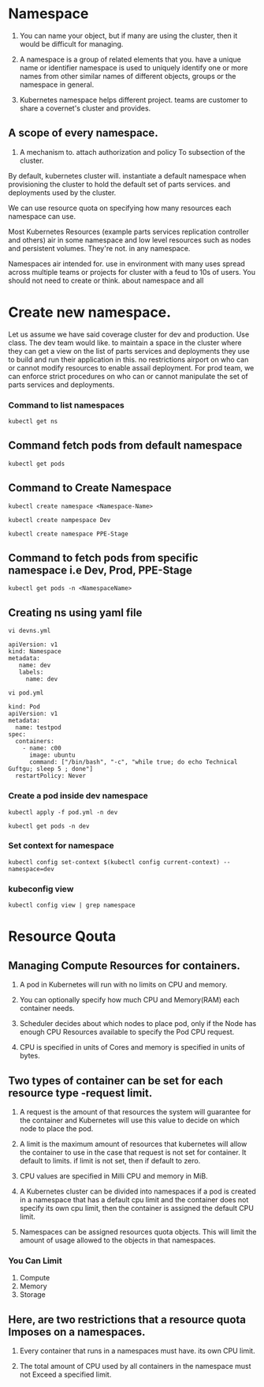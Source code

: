 # Namespace

1. You can name your object, but if many are using the cluster, then it would be difficult for managing.

2. A namespace is a group of related elements that you. have a unique name or identifier namespace is used to uniquely identify one or more names from other similar names of different objects, groups or the namespace in general.

3. Kubernetes namespace helps different project. teams are customer to share a covernet's cluster and provides.

## A scope of every namespace.

1. A mechanism to. attach authorization and policy To subsection of the cluster.

By default, kubernetes cluster will. instantiate a default namespace when provisioning the cluster to hold the default set of parts services. and deployments used by the cluster.

We can use resource quota on specifying how many resources each namespace can use.

Most Kubernetes Resources (example parts services replication controller and others) air in some namespace and low level resources such as nodes and persistent volumes. They're not. in any namespace.

Namespaces air intended for. use in environment with many uses spread across multiple teams or projects for cluster with a feud to 10s of users. You should not need to create or think. about namespace and all

# Create new namespace.
Let us assume we have said coverage cluster for dev and production. Use class.
The dev team would like. to maintain a space in the cluster where they can get a view on the list of parts services and deployments they use to build and run their application in this. no restrictions airport on who can or cannot modify resources to enable assail deployment.
For prod team, we can enforce strict procedures on who can or cannot manipulate the set of parts services and deployments.
### Command to list namespaces
```shell
kubectl get ns
```
## Command fetch pods from default namespace
```shell
kubectl get pods 
```
## Command to Create Namespace
```shell
kubectl create namespace <Namespace-Name>
```
```shell
kubectl create nampespace Dev
```
```shell
kubectl create namespace PPE-Stage
```
## Command to fetch pods from specific namespace i.e Dev, Prod, PPE-Stage
```shell
kubectl get pods -n <NamespaceName>
```
## Creating ns using yaml file
`vi devns.yml`
```shell
apiVersion: v1
kind: Namespace
metadata:
   name: dev
   labels:
     name: dev
```
`vi pod.yml`

```shell
kind: Pod                              
apiVersion: v1                     
metadata:                           
  name: testpod                  
spec:                                    
  containers:                      
    - name: c00                     
      image: ubuntu              
      command: ["/bin/bash", "-c", "while true; do echo Technical Guftgu; sleep 5 ; done"]
  restartPolicy: Never
```
### Create a pod inside dev namespace   
```shell
kubectl apply -f pod.yml -n dev
```
```shell
kubectl get pods -n dev
```
### Set context for namespace
```shell
kubectl config set-context $(kubectl config current-context) --namespace=dev
```
### kubeconfig view 
```shell
kubectl config view | grep namespace
```
# Resource Qouta 
## Managing Compute Resources for containers.

1. A pod in Kubernetes will run with no limits on CPU and memory.

2. You can optionally specify how much CPU and Memory(RAM) each container needs.

3. Scheduler decides about which nodes to place pod, only if the Node has enough CPU Resources available to specify the Pod CPU request.

4. CPU is specified in units of Cores and memory is specified in units of bytes.

## Two types of container can be set for each resource type -request limit.

1. A request is the amount of that resources the system will guarantee for the container and Kubernetes will use this value to decide on which node to place the pod.

2. A limit is the maximum amount of resources that kubernetes will allow the container to use in the case that request is not set for container. It default to limits. if limit is not set, then if default to zero.

3. CPU values are specified in Milli CPU and memory in MiB.

4. A Kubernetes cluster can be divided into namespaces if a pod is created in a namespace that has a default cpu limit and the container does not specify its own cpu limit, then the container is assigned the default CPU limit.

5. Namespaces can be assigned resources quota objects. This will limit the amount of usage allowed to the objects in that namespaces.

### You Can Limit

1. Compute
2. Memory
3. Storage

## Here, are two restrictions that a resource quota Imposes on a namespaces.

1. Every container that runs in a namespaces must have. its own CPU limit.

2. The total amount of CPU used by all containers in the namespace must not Exceed a specified limit.

